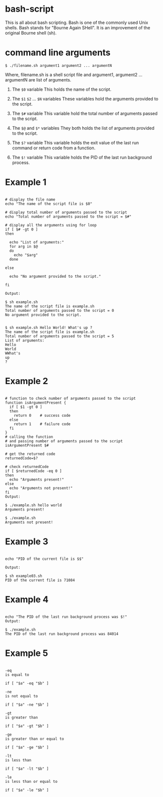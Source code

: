 # bash-script
This is all about bash scripting. Bash is one of the commonly used Unix shells. Bash stands for "Bourne Again SHell". It is an improvement of the original Bourne shell (sh). 

# command line arguments

`$ ./filename.sh argument1 argument2 ... argumentN`

Where, filename.sh is a shell script file and argument1, argument2 ... argumentN are list of arguments.

1. The `$0` variable
This holds the name of the script.

2. The `$1` `$2` ... `$N` variables
These variables hold the arguments provided to the script.

3. The `$#` variable
This variable hold the total number of arguments passed to the script.

4. The `$@` and `$*` variables
They both holds the list of arguments provided to the script.

5. The `$?` variable
This variable holds the exit value of the last run command or return code from a function.

6. The `$!` variable
This variable holds the PID of the last run background process.

# Example 1


```#!/bin/sh

# display the file name
echo "The name of the script file is $0"

# display total number of arguments passed to the script
echo "Total number of arguments passed to the script = $#"

# display all the arguments using for loop
if [ $# -gt 0 ]
then
  
  echo "List of arguments:"
  for arg in $@
  do
    echo "$arg"
  done

else
  
  echo "No argument provided to the script."

fi 

Output:

$ sh example.sh 
The name of the script file is example.sh
Total number of arguments passed to the script = 0
No argument provided to the script.


$ sh example.sh Hello World! What's up ?
The name of the script file is example.sh
Total number of arguments passed to the script = 5
List of arguments:
Hello
World
WWhat's
up
?
```

# Example 2

```#!/bin/sh

# function to check number of arguments passed to the script
function isArgumentPresent {
  if [ $1 -gt 0 ]
  then
    return 0	# success code
  else
    return 1	# failure code
  fi
}
# calling the function
# and passing number of arguments passed to the script
isArgumentPresent $#

# get the returned code
returnedCode=$?

# check returnedCode
if [ $returnedCode -eq 0 ]
then
  echo "Arguments present!"
else
  echo "Arguments not present!"
fi
Output:

$ ./example.sh hello world
Arguments present!

$ ./example.sh 
Arguments not present!
```

# Example 3

```#!/bin/sh

echo "PID of the current file is $$"

Output:

$ sh example03.sh 
PID of the current file is 71084
```

# Example 4

```#!/bin/sh

echo "The PID of the last run background process was $!"
Output:

$ ./example.sh 
The PID of the last run background process was 84014
```
# Example 5
```integer comparison

-eq
is equal to

if [ "$a" -eq "$b" ]

-ne
is not equal to

if [ "$a" -ne "$b" ]

-gt
is greater than

if [ "$a" -gt "$b" ]

-ge
is greater than or equal to

if [ "$a" -ge "$b" ]

-lt
is less than

if [ "$a" -lt "$b" ]

-le
is less than or equal to

if [ "$a" -le "$b" ]
```
